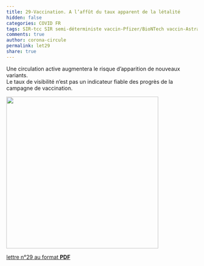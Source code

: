 ```yaml
---
title: 29-Vaccination. A l’affût du taux apparent de la létalité
hidden: false
categories: COVID FR
tags: SIR-tcc SIR semi-déterministe vaccin-Pfizer/BioNTech vaccin-Astra/Zeneka Israël France USA Emirats Royaume-Unis Age variant-Anglais variant-Brésilien variant-Sud-Africain
comments: true
author: corona-circule
permalink: let29
share: true
---
```


<link rel="stylesheet" href="../assets/css/style.css">

Une circulation active augmentera le risque d’apparition de nouveaux variants.<br/>
Le taux de visibilité n’est pas un indicateur fiable des progrès de la campagne de vaccination.<br/>


<img src='/lettres/images/img-29.png' width='400px'/>

[lettre n°29 au format __PDF__](/lettres/resources/pdf/lettre-29.pdf)
